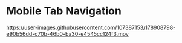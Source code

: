 # Mobile Tab Navigation


https://user-images.githubusercontent.com/107387153/178908798-e90b56dd-c70b-46b0-ba30-e4545cc124f3.mov

